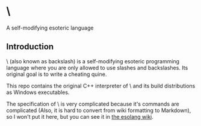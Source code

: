 # \
 A self-modifying esoteric language

## Introduction
\ (also known as backslash) is a self-modifying esoteric programming language where you are only allowed to use slashes and backslashes. Its original goal is to write a cheating quine.

This repo contains the original C++ interpreter of \ and its build distributions as Windows executables.

The specification of \ is very complicated because it's commands are complicated (Also, it is hard to convert from wiki formatting to Markdown), so I won't put it here, but you can see it in [the esolang wiki](https://esolangs.org/wiki/%5C).